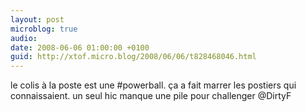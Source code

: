 ```yaml
---
layout: post
microblog: true
audio: 
date: 2008-06-06 01:00:00 +0100
guid: http://xtof.micro.blog/2008/06/06/t828468046.html
---
```

le colis à la poste est une #powerball. ça a fait marrer les postiers qui connaissaient. un seul hic manque une pile pour challenger @DirtyF
